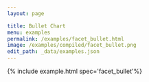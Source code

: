 ```yaml
---
layout: page

title: Bullet Chart
menu: examples
permalink: /examples/facet_bullet.html
image: /examples/compiled/facet_bullet.png
edit_path: _data/examples.json
---
```




{% include example.html spec='facet_bullet'%}
